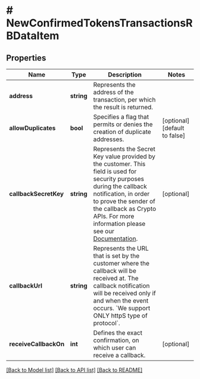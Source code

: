 # # NewConfirmedTokensTransactionsRBDataItem

## Properties

Name | Type | Description | Notes
------------ | ------------- | ------------- | -------------
**address** | **string** | Represents the address of the transaction, per which the result is returned. |
**allowDuplicates** | **bool** | Specifies a flag that permits or denies the creation of duplicate addresses. | [optional] [default to false]
**callbackSecretKey** | **string** | Represents the Secret Key value provided by the customer. This field is used for security purposes during the callback notification, in order to prove the sender of the callback as Crypto APIs. For more information please see our [Documentation](https://project-2a14af.doxify.ai/v-1.2023-04-25-105/RESTapis/general-information/callbacks#callback-security). | [optional]
**callbackUrl** | **string** | Represents the URL that is set by the customer where the callback will be received at. The callback notification will be received only if and when the event occurs. &#x60;We support ONLY httpS type of protocol&#x60;. |
**receiveCallbackOn** | **int** | Defines the exact confirmation, on which user can receive a callback. | [optional]

[[Back to Model list]](../../README.md#models) [[Back to API list]](../../README.md#endpoints) [[Back to README]](../../README.md)
